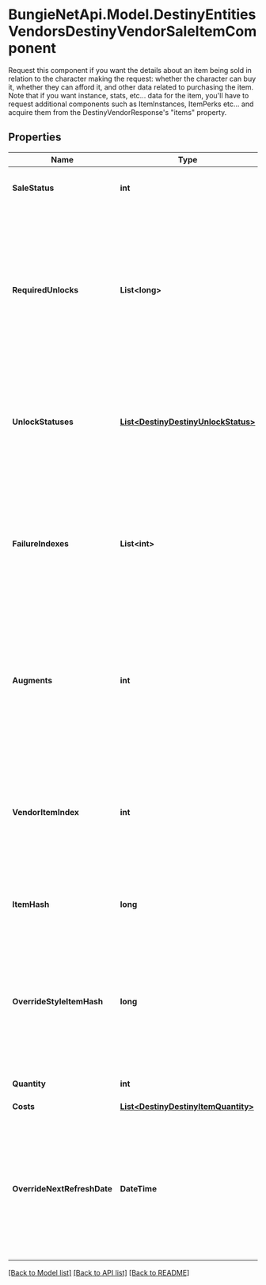 # BungieNetApi.Model.DestinyEntitiesVendorsDestinyVendorSaleItemComponent
Request this component if you want the details about an item being sold in relation to the character making the request: whether the character can buy it, whether they can afford it, and other data related to purchasing the item.  Note that if you want instance, stats, etc... data for the item, you'll have to request additional components such as ItemInstances, ItemPerks etc... and acquire them from the DestinyVendorResponse's \"items\" property.
## Properties

Name | Type | Description | Notes
------------ | ------------- | ------------- | -------------
**SaleStatus** | **int** | A flag indicating whether the requesting character can buy the item, and if not the reasons why the character can&#39;t buy it. | [optional] 
**RequiredUnlocks** | **List&lt;long&gt;** | If you can&#39;t buy the item due to a complex character state, these will be hashes for DestinyUnlockDefinitions that you can check to see messages regarding the failure (if the unlocks have human readable information: it is not guaranteed that Unlocks will have human readable strings, and your application will have to handle that)  Prefer using failureIndexes instead. These are provided for informational purposes, but have largely been supplanted by failureIndexes. | [optional] 
**UnlockStatuses** | [**List&lt;DestinyDestinyUnlockStatus&gt;**](DestinyDestinyUnlockStatus.md) | If any complex unlock states are checked in determining purchasability, these will be returned here along with the status of the unlock check.  Prefer using failureIndexes instead. These are provided for informational purposes, but have largely been supplanted by failureIndexes. | [optional] 
**FailureIndexes** | **List&lt;int&gt;** | Indexes in to the \&quot;failureStrings\&quot; lookup table in DestinyVendorDefinition for the given Vendor. Gives some more reliable failure information for why you can&#39;t purchase an item.  It is preferred to use these over requiredUnlocks and unlockStatuses: the latter are provided mostly in case someone can do something interesting with it that I didn&#39;t anticipate. | [optional] 
**Augments** | **int** | A flags enumeration value representing the current state of any \&quot;state modifiers\&quot; on the item being sold. These are meant to correspond with some sort of visual indicator as to the augmentation: for instance, if an item is on sale or if you already own the item in question.  Determining how you want to represent these in your own app (or if you even want to) is an exercise left for the reader. | [optional] 
**VendorItemIndex** | **int** | The index into the DestinyVendorDefinition.itemList property. Note that this means Vendor data *is* Content Version dependent: make sure you have the latest content before you use Vendor data, or these indexes may mismatch.   Most systems avoid this problem, but Vendors is one area where we are unable to reasonably avoid content dependency at the moment. | [optional] 
**ItemHash** | **long** | The hash of the item being sold, as a quick shortcut for looking up the DestinyInventoryItemDefinition of the sale item. | [optional] 
**OverrideStyleItemHash** | **long** | If populated, this is the hash of the item whose icon (and other secondary styles, but *not* the human readable strings) should override whatever icons/styles are on the item being sold.  If you don&#39;t do this, certain items whose styles are being overridden by socketed items - such as the \&quot;Recycle Shader\&quot; item - would show whatever their default icon/style is, and it wouldn&#39;t be pretty or look accurate. | [optional] 
**Quantity** | **int** | How much of the item you&#39;ll be getting. | [optional] 
**Costs** | [**List&lt;DestinyDestinyItemQuantity&gt;**](DestinyDestinyItemQuantity.md) | A summary of the current costs of the item. | [optional] 
**OverrideNextRefreshDate** | **DateTime** | If this item has its own custom date where it may be removed from the Vendor&#39;s rotation, this is that date.  Note that there&#39;s not actually any guarantee that it will go away: it could be chosen again and end up still being in the Vendor&#39;s sale items! But this is the next date where that test will occur, and is also the date that the game shows for availability on things like Bounties being sold. So it&#39;s the best we can give. | [optional] 

[[Back to Model list]](../README.md#documentation-for-models) [[Back to API list]](../README.md#documentation-for-api-endpoints) [[Back to README]](../README.md)

